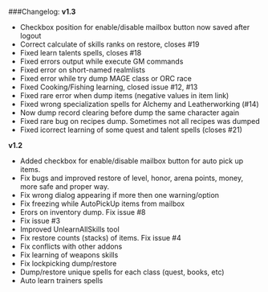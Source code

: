 ###Changelog:
**v1.3**
 * Checkbox position for enable/disable mailbox button now saved after logout
 * Correct calculate of skills ranks on restore, closes #19
 * Fixed learn talents spells, closes #18
 * Fixed errors output while execute GM commands
 * Fixed error on short-named realmlists
 * Fixed error while try dump MAGE class or ORC race
 * Fixed Cooking/Fishing learning, closed issue #12, #13
 * Fixed rare error when dump items (negative values in item link)
 * Fixed wrong specialization spells for Alchemy and Leatherworking (#14)
 * Now dump record clearing before dump the same character again
 * Fixed rare bug on recipes dump. Sometimes not all recipes was dumped
 * Fixed icorrect learning of some quest and talent spells (closes #21)
 
**v1.2**
 * Added checkbox for enable/disable mailbox button for auto pick up items.
 * Fix bugs and improved restore of level, honor, arena points, money, more safe and proper way.
 * Fix wrong dialog appearing if more then one warning/option
 * Fix freezing while AutoPickUp items from mailbox
 * Erors on inventory dump. Fix issue #8
 * Fix issue #3
 * Improved UnlearnAllSkills tool
 * Fix restore counts (stacks) of items. Fix issue #4
 * Fix conflicts with other addons
 * Fix learning of weapons skills
 * Fix lockpicking dump/restore
 * Dump/restore unique spells for each class (quest, books, etc)
 * Auto learn trainers spells
